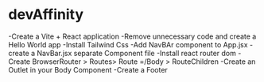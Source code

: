 # devAffinity 

-Create a Vite + React application 
-Remove unnecessary code and create a Hello World app
-Install Tailwind Css
-Add NavBAr component to App.jsx
-create a NavBar.jsx separate Component file 
-Install react router dom
-Create BrowserRouter > Routes> Route =/Body > RouteChildren
-Create an Outlet in your Body Component 
-Create a Footer
